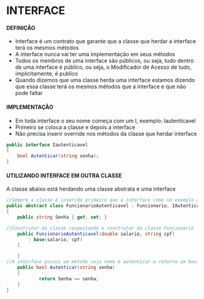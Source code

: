 
# INTERFACE
#### DEFINIÇÃO
- Interface é um contrato que garante que a classe que herdar a interface terá os mesmos métodos
- A interface nunca vai ter uma implementação em seus métodos
- Todos os membros de uma interface são públicos, ou seja, tudo dentro de uma interface é público, ou seja, o Modificador de Acesso de tudo, implicitamente, é publico
- Quando dizemos que uma classe herda uma interface estamos dizendo que essa classe terá os mesmos métodos que a interface e que não pode faltar

#### IMPLEMENTAÇÃO
- Em toda interface o seu nome começa com um I, exemplo: Iautenticavel
- Primeiro se coloca a classe e depois a interface
- Não precisa inserir override nos métodos da classe que herdar interface

```csharp
public interface Iautenticavel
{
    bool Autenticar(string senha);
}
```

#### UTILIZANDO INTERFACE EM OUTRA CLASSE
A classe abaixo está herdando uma classe abstrata e uma interface

```csharp
//Sempre a classe é inserida primeiro que a interface como no exemplo abaixo
public abstract class FuncionarioAutenticavel : Funcionario, IAutenticavel
{
    public string Senha { get; set; }

//Construtor da classe respeitando o construtor da classe Funcionario 
    public FuncionarioAutenticavel(double salario, string cpf)
        : base(salario, cpf)
    {

    }
//A interface possui um método cujo nome é autenticar e retorna um bool, estamos cumprindo com o "contrato" e inserindo nessa classe também
    public bool Autenticar(string senha)
    {
            return Senha == senha;
    }
}
```